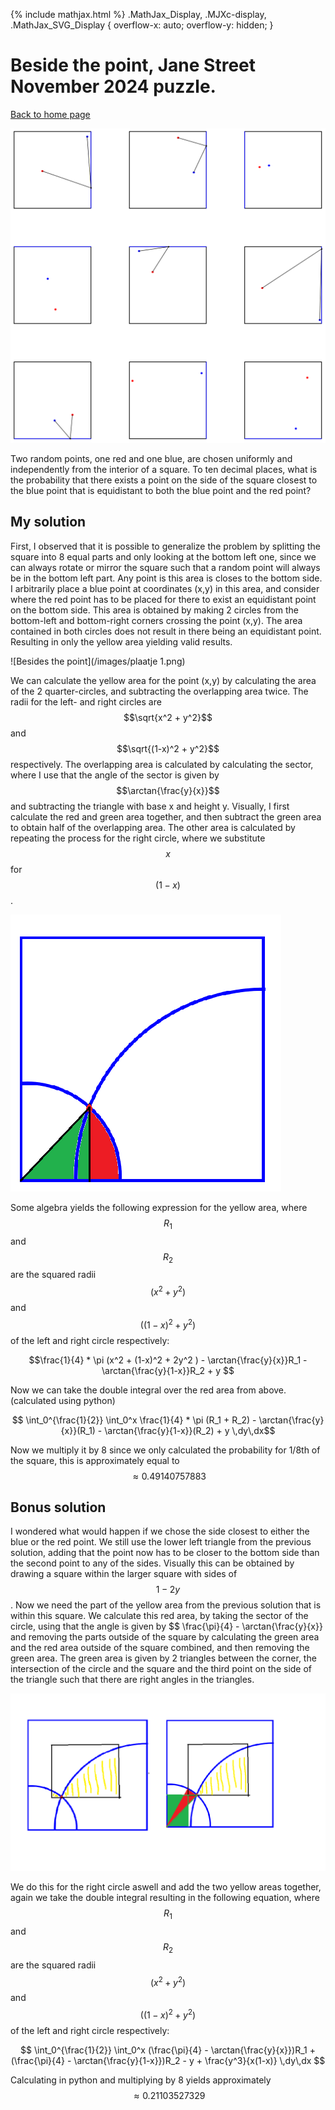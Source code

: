 {% include mathjax.html %}
.MathJax_Display, .MJXc-display, .MathJax_SVG_Display {
    overflow-x: auto;
    overflow-y: hidden;
}
# Beside the point, Jane Street November 2024 puzzle.
[Back to home page](README.md)


![Besides the point](/images/november-2024.png)

Two random points, one red and one blue, are chosen uniformly and independently from the interior of a square. To ten decimal places, what is the probability that there exists a point on the side of the square closest to the blue point that is equidistant to both the blue point and the red point?

## My solution

First, I observed that it is possible to generalize the problem by splitting the square into 8 equal parts and only looking at the bottom left one, since we can always rotate or mirror the square such that a random point will always be in the bottom left part. Any point is this area is closes to the bottom side. I arbitrarily place a blue point at coordinates (x,y) in this area, and consider where the red point has to be placed for there to exist an equidistant point on the bottom side. This area is obtained by making 2 circles from the bottom-left and bottom-right corners crossing the point (x,y). The area contained in both circles does not result in there being an equidistant point. Resulting in only the yellow area yielding valid results. 

![Besides the point](/images/plaatje 1.png)

We can calculate the yellow area for the point (x,y) by calculating the area of the 2 quarter-circles, and subtracting the overlapping area twice. The radii for the left- and right circles are $$\sqrt{x^2 + y^2}$$ and $$\sqrt{(1-x)^2 + y^2}$$ respectively. The overlapping area is calculated by calculating the sector, where I use that the angle of the sector is given by $$\arctan{\frac{y}{x}}$$ and subtracting the triangle with base x and height y. Visually, I first calculate the red and green area together, and then subtract the green area to obtain half of the overlapping area. The other area is calculated by repeating the process for the right circle, where we substitute $$x$$ for $$(1-x)$$.


![Besides the point](/images/plaatje2.png)


Some algebra yields the following expression for the yellow area, where $$R_1$$ and $$R_2$$ are the squared radii $$(x^2 + y^2)$$ and $$((1-x)^2 + y^2)$$ of the left and right circle respectively:

$$\frac{1}{4} * \pi (x^2 + (1-x)^2 + 2y^2 ) - \arctan{\frac{y}{x}}R_1 - \arctan{\frac{y}{1-x}}R_2 + y $$

Now we can take the double integral over the red area from above. (calculated using python)

$$ \int_0^{\frac{1}{2}} \int_0^x \frac{1}{4} * \pi (R_1 + R_2) - \arctan{\frac{y}{x}}(R_1) - \arctan{\frac{y}{1-x}}(R_2) + y \,dy\,dx$$

Now we multiply it by 8 since we only calculated the probability for 1/8th of the square, this is approximately equal to $$\approx 0.49140757883$$ 

## Bonus solution
I wondered what would happen if we chose the side closest to either the blue or the red point. We still use the lower left triangle from the previous solution, adding that the point now has to be closer to the bottom side than the second point to any of the sides. Visually this can be obtained by drawing a square within the larger square with sides of $$1-2y$$. Now we need the part of the yellow area from the previous solution that is within this square. We calculate this red area, by taking the sector of the circle, using that the angle is given by $$ \frac{\pi}{4} - \arctan{\frac{y}{x}}  and removing the parts outside of the square by calculating the green area and the red area outside of the square combined, and then removing the green area. The green area is given by 2 triangles between the corner, the intersection of the circle and the square and the third point on the side of the triangle such that there are right angles in the triangles.

![Besides the point](/images/plaatje3.png)

We do this for the right circle aswell and add the two yellow areas together, again we take the double integral resulting in the following equation, where $$R_1$$ and $$R_2$$ are the squared radii $$(x^2 + y^2)$$ and $$((1-x)^2 + y^2)$$ of the left and right circle respectively:

$$ \int_0^{\frac{1}{2}} \int_0^x (\frac{\pi}{4} - \arctan{\frac{y}{x}})R_1 + (\frac{\pi}{4} - \arctan{\frac{y}{1-x}})R_2 - y + \frac{y^3}{x(1-x)} \,dy\,dx $$

Calculating in python and multiplying by 8 yields approximately $$\approx 0.21103527329$$
